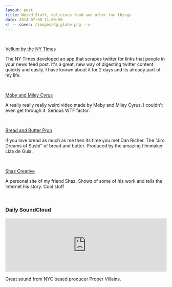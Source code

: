 ```yaml
---
layout: post
title: Weird Stuff, delicious food and other fun things
date: 2014-07-08 11:09:50
<! -- cover: /images/dg_globe.png -->
---
```


<br />

[Vellum by the NY Times](http://vellum.nytlabs.com/)
<p>The NY Times developed an app that scrapes twitter for links that people in your news feed post. It's a great, new way of digesting twitter content quickly and easily. I have known about it for 2 days and its already part of my life. </p>
<br />

[Moby and Miley Cyrus](http://www.stereogum.com/1690824/wayne-coyne-miley-cyrus-did-all-the-drugs-and-made-this-nsfw-movie-with-moby/video/)
<p>A really really really weird video made by Moby and Miley Cyrus. I couldn't even get through it. Serious WTF factor.</p>
<br />

[Bread and Butter Pron](http://foodcurated.com/2014/07/the-jiro-dreams-of-sushi-of-bread-butter-razza-pizza-artiginale/)
<p>If you love bread as much as me then its time you met Dan Richer. The "Jiro Dreams of Sushi" of bread and butter. Produced by the amazing filmmaker Liza de Guia.<p>
<br />

[Shaz Creative](http://shazcreative.com/)
<p>A personal site of my friend Shaz. Shows of some of his work and tells the Internet his story. Cool stuff</p>
<br />


### Daily SoundCloud

<iframe width="100%" height="166" scrolling="no" frameborder="no" src="https://w.soundcloud.com/player/?url=https%3A//api.soundcloud.com/tracks/157809322&amp;color=ff5500&amp;auto_play=false&amp;hide_related=false&amp;show_comments=true&amp;show_user=true&amp;show_reposts=false"></iframe>
<p>Great sound from NYC based producer Proper Villains.


<!-- ![Data](/images/dg_data.png) -->
<!-- [zeczec.com](http://zeczec.com) -->


